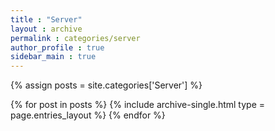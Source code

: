 ```yaml
---
title : "Server"
layout : archive
permalink : categories/server
author_profile : true
sidebar_main : true
---
```


{% assign posts = site.categories['Server'] %}

{% for post in posts %}
    {% include archive-single.html type = page.entries_layout %}
{% endfor %}
